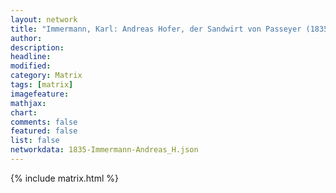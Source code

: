 ```yaml
---
layout: network
title: "Immermann, Karl: Andreas Hofer, der Sandwirt von Passeyer (1835)"
author:
description:
headline:
modified:
category: Matrix
tags: [matrix]
imagefeature: 
mathjax: 
chart: 
comments: false
featured: false
list: false
networkdata: 1835-Immermann-Andreas_H.json
---
```

{% include matrix.html %}
